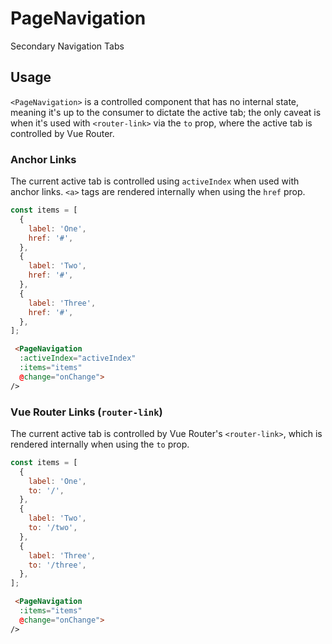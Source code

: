 # PageNavigation

Secondary Navigation Tabs

## Usage

`<PageNavigation>` is a controlled component that has no internal state, meaning it's up to the consumer to dictate the active tab; the only caveat is when it's used with `<router-link>` via the `to` prop, where the active tab is controlled by Vue Router.

### Anchor Links

The current active tab is controlled using `activeIndex` when used with anchor links.
`<a>` tags are rendered internally when using the `href` prop.

```js
const items = [
  {
    label: 'One',
    href: '#',
  },
  {
    label: 'Two',
    href: '#',
  },
  {
    label: 'Three',
    href: '#',
  },
];
```
```html
 <PageNavigation
  :activeIndex="activeIndex"
  :items="items"
  @change="onChange">
/>
```

### Vue Router Links (`router-link`)

The current active tab is controlled by Vue Router's `<router-link>`, which
is rendered internally when using the `to` prop.

```js
const items = [
  {
    label: 'One',
    to: '/',
  },
  {
    label: 'Two',
    to: '/two',
  },
  {
    label: 'Three',
    to: '/three',
  },
];
```
```html
 <PageNavigation
  :items="items"
  @change="onChange">
/>
```